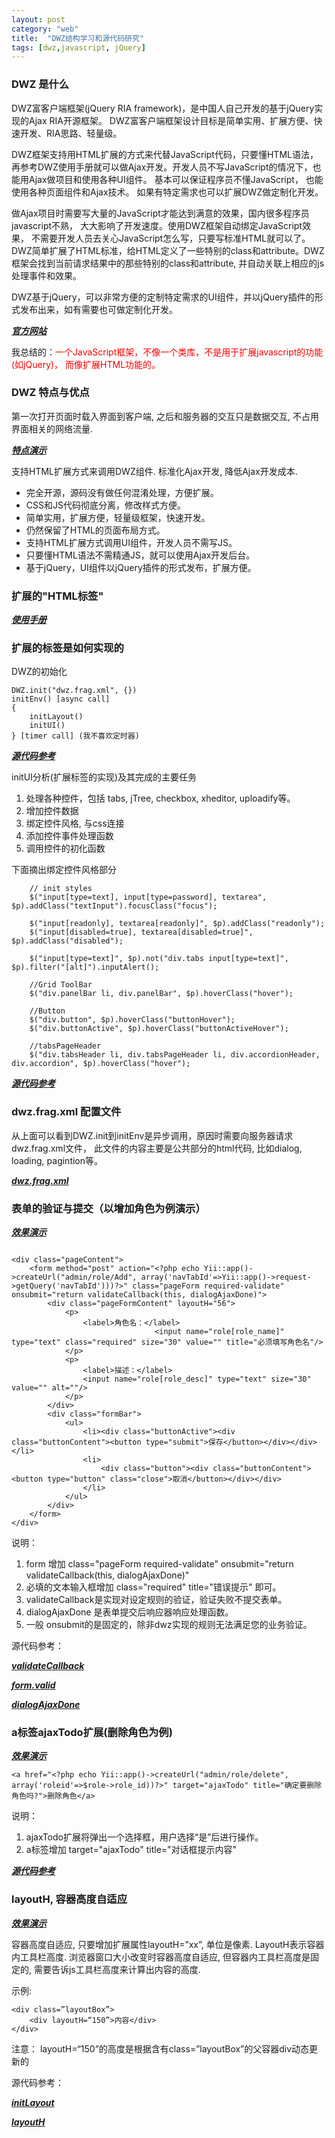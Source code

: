 ```yaml
---
layout: post
category: "web"
title:  "DWZ结构学习和源代码研究"
tags: [dwz,javascript, jQuery]
---
```


### DWZ 是什么

DWZ富客户端框架(jQuery RIA framework)，是中国人自己开发的基于jQuery实现的Ajax RIA开源框架。 DWZ富客户端框架设计目标是简单实用、扩展方便、快速开发、RIA思路、轻量级。

DWZ框架支持用HTML扩展的方式来代替JavaScript代码，只要懂HTML语法，再参考DWZ使用手册就可以做Ajax开发。开发人员不写JavaScript的情况下，也能用Ajax做项目和使用各种UI组件。 基本可以保证程序员不懂JavaScript， 也能使用各种页面组件和Ajax技术。 如果有特定需求也可以扩展DWZ做定制化开发。

做Ajax项目时需要写大量的JavaScript才能达到满意的效果，国内很多程序员javascript不熟， 大大影响了开发速度。使用DWZ框架自动绑定JavaScript效果， 不需要开发人员去关心JavaScript怎么写，只要写标准HTML就可以了。DWZ简单扩展了HTML标准，给HTML定义了一些特别的class和attribute。DWZ框架会找到当前请求结果中的那些特别的class和attribute, 并自动关联上相应的js处理事件和效果。

DWZ基于jQuery，可以非常方便的定制特定需求的UI组件，并以jQuery插件的形式发布出来，如有需要也可做定制化开发。

[***官方网站***](http://jui.org/)
 
我总结的：<font color="red">一个JavaScript框架，不像一个类库，不是用于扩展javascript的功能(如jQuery)， 而像扩展HTML功能的。</font>

### DWZ 特点与优点

第一次打开页面时载入界面到客户端, 之后和服务器的交互只是数据交互, 不占用界面相关的网络流量.

[***特点演示***](http://www.5admo.cn)

支持HTML扩展方式来调用DWZ组件. 
标准化Ajax开发, 降低Ajax开发成本.

* 完全开源，源码没有做任何混淆处理，方便扩展。
* CSS和JS代码彻底分离，修改样式方便。
* 简单实用，扩展方便，轻量级框架，快速开发。
* 仍然保留了HTML的页面布局方式。
* 支持HTML扩展方式调用UI组件，开发人员不需写JS。
* 只要懂HTML语法不需精通JS，就可以使用Ajax开发后台。
* 基于jQuery，UI组件以jQuery插件的形式发布，扩展方便。

### 扩展的"HTML标签"

[***使用手册***](https://gitee.com/dwzteam/dwz_jui/raw/master/doc/dwz-user-guide.pdf)


### 扩展的标签是如何实现的

DWZ的初始化

```
DWZ.init("dwz.frag.xml", {})
initEnv() [async call]
{
	initLayout()
	initUI()
} [timer call] (我不喜欢定时器)
```

[***源代码参考***](http://www.5admo.cn/public/dwz/js/dwz.core.js)

initUI分析(扩展标签的实现)及其完成的主要任务

1. 处理各种控件，包括 tabs, jTree, checkbox, xheditor, uploadify等。
2. 增加控件数据
3. 绑定控件风格, 与css连接
4. 添加控件事件处理函数
5. 调用控件的初化函数

下面摘出绑定控件风格部分
```
	// init styles
	$("input[type=text], input[type=password], textarea", $p).addClass("textInput").focusClass("focus");

	$("input[readonly], textarea[readonly]", $p).addClass("readonly");
	$("input[disabled=true], textarea[disabled=true]", $p).addClass("disabled");

	$("input[type=text]", $p).not("div.tabs input[type=text]", $p).filter("[alt]").inputAlert();

	//Grid ToolBar
	$("div.panelBar li, div.panelBar", $p).hoverClass("hover");

	//Button
	$("div.button", $p).hoverClass("buttonHover");
	$("div.buttonActive", $p).hoverClass("buttonActiveHover");
	
	//tabsPageHeader
	$("div.tabsHeader li, div.tabsPageHeader li, div.accordionHeader, div.accordion", $p).hoverClass("hover");
```

[***源代码参考***](http://www.5admo.cn/public/dwz/js/dwz.ui.js)

### dwz.frag.xml 配置文件

从上面可以看到DWZ.init到initEnv是异步调用，原因时需要向服务器请求dwz.frag.xml文件， 此文件的内容主要是公共部分的html代码, 比如dialog, loading, pagintion等。

[***dwz.frag.xml***](http://www.5admo.cn/dwz.frag.xml)

### 表单的验证与提交（以增加角色为例演示）

[***效果演示***](http://www.5admo.cn)

```

<div class="pageContent">
	<form method="post" action="<?php echo Yii::app()->createUrl("admin/role/Add", array('navTabId'=>Yii::app()->request->getQuery('navTabId')))?>" class="pageForm required-validate" onsubmit="return validateCallback(this, dialogAjaxDone)">
		<div class="pageFormContent" layoutH="56">
			<p>
				<label>角色名：</label>
                                <input name="role[role_name]" type="text" class="required" size="30" value="" title="必须填写角色名"/>
			</p>
			<p>
				<label>描述：</label>
				<input name="role[role_desc]" type="text" size="30" value="" alt=""/>
			</p>
		</div>
		<div class="formBar">
			<ul>
				<li><div class="buttonActive"><div class="buttonContent"><button type="submit">保存</button></div></div></li>
				<li>
					<div class="button"><div class="buttonContent"><button type="button" class="close">取消</button></div></div>
				</li>
			</ul>
		</div>
	</form>
</div>

```

说明：
1. form 增加 class="pageForm required-validate" onsubmit="return validateCallback(this, dialogAjaxDone)"
2. 必填的文本输入框增加 class="required" title="错误提示" 即可。
3. validateCallback是实现对设定规则的验证，验证失败不提交表单。
4. dialogAjaxDone 是表单提交后响应器响应处理函数。
5. 一般 onsubmit的是固定的，除非dwz实现的规则无法满足您的业务验证。

源代码参考：

[***validateCallback***](http://www.5admo.cn/public/dwz/js/dwz.ajax.js)

[***form.valid***](http://www.5admo.cn/public/jquery/jquery.validate.js)

[***dialogAjaxDone***](http://www.5admo.cn/public/dwz/js/dwz.ajax.js)


### a标签ajaxTodo扩展(删除角色为例)

[***效果演示***](http://www.5admo.cn)

```
<a href="<?php echo Yii::app()->createUrl("admin/role/delete", array('roleid'=>$role->role_id))?>" target="ajaxTodo" title="确定要删除角色吗?">删除角色</a>
```

说明：
1. ajaxTodo扩展将弹出一个选择框，用户选择“是”后进行操作。
2. a标签增加 target="ajaxTodo" title="对话框提示内容"

[***源代码参考***](http://www.5admo.cn/public/dwz/js/dwz.ajax.js)


### layoutH, 容器高度自适应

[***效果演示***](http://www.5admo.cn)

容器高度自适应, 只要增加扩展属性layoutH=”xx”, 单位是像素.
LayoutH表示容器内工具栏高度.  浏览器窗口大小改变时容器高度自适应, 但容器内工具栏高度是固定的, 需要告诉js工具栏高度来计算出内容的高度.

示例:

```
<div class=”layoutBox”>
	<div layoutH=“150”>内容</div>
</div>
```
注意： layoutH=“150”的高度是根据含有class=”layoutBox”的父容器div动态更新的

源代码参考：

[***initLayout***](http://www.5admo.cn/public/dwz/js/dwz.ui.js)

[***layoutH***](http://www.5admo.cn/public/dwz/js/dwz.core.js)













